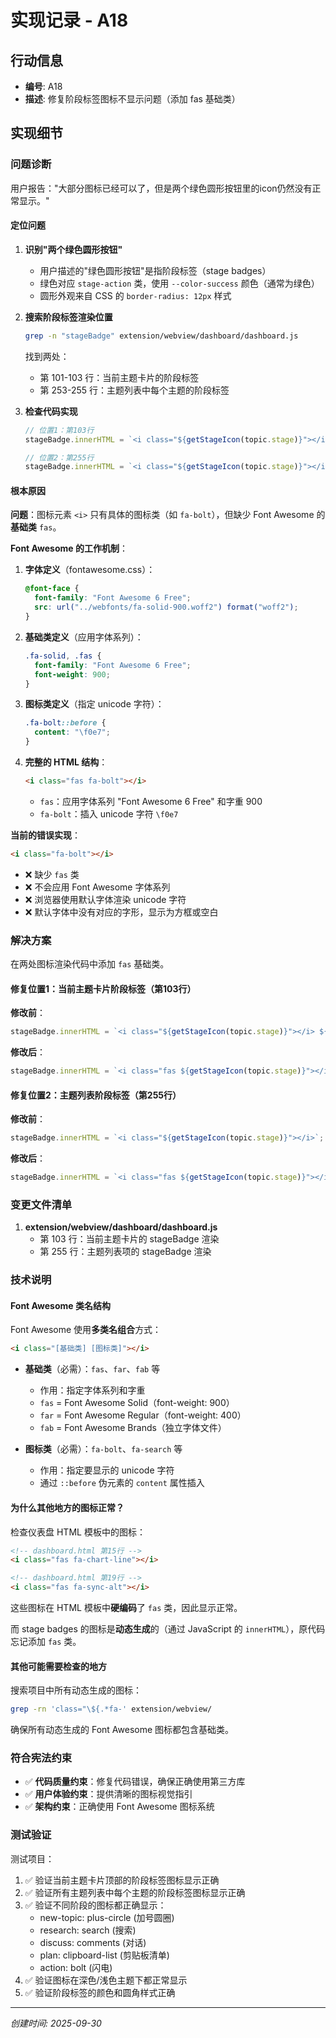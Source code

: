 # 实现记录 - A18

## 行动信息
- **编号**: A18
- **描述**: 修复阶段标签图标不显示问题（添加 fas 基础类）

## 实现细节

### 问题诊断

用户报告："大部分图标已经可以了，但是两个绿色圆形按钮里的icon仍然没有正常显示。"

#### 定位问题

1. **识别"两个绿色圆形按钮"**
   - 用户描述的"绿色圆形按钮"是指阶段标签（stage badges）
   - 绿色对应 `stage-action` 类，使用 `--color-success` 颜色（通常为绿色）
   - 圆形外观来自 CSS 的 `border-radius: 12px` 样式

2. **搜索阶段标签渲染位置**
   ```bash
   grep -n "stageBadge" extension/webview/dashboard/dashboard.js
   ```
   找到两处：
   - 第 101-103 行：当前主题卡片的阶段标签
   - 第 253-255 行：主题列表中每个主题的阶段标签

3. **检查代码实现**
   ```javascript
   // 位置1：第103行
   stageBadge.innerHTML = `<i class="${getStageIcon(topic.stage)}"></i> ${formatStage(topic.stage)}`;

   // 位置2：第255行
   stageBadge.innerHTML = `<i class="${getStageIcon(topic.stage)}"></i>`;
   ```

#### 根本原因

**问题**：图标元素 `<i>` 只有具体的图标类（如 `fa-bolt`），但缺少 Font Awesome 的**基础类** `fas`。

**Font Awesome 的工作机制**：

1. **字体定义**（fontawesome.css）：
   ```css
   @font-face {
     font-family: "Font Awesome 6 Free";
     src: url("../webfonts/fa-solid-900.woff2") format("woff2");
   }
   ```

2. **基础类定义**（应用字体系列）：
   ```css
   .fa-solid, .fas {
     font-family: "Font Awesome 6 Free";
     font-weight: 900;
   }
   ```

3. **图标类定义**（指定 unicode 字符）：
   ```css
   .fa-bolt::before {
     content: "\f0e7";
   }
   ```

4. **完整的 HTML 结构**：
   ```html
   <i class="fas fa-bolt"></i>
   ```
   - `fas`：应用字体系列 "Font Awesome 6 Free" 和字重 900
   - `fa-bolt`：插入 unicode 字符 `\f0e7`

**当前的错误实现**：
```html
<i class="fa-bolt"></i>
```
- ❌ 缺少 `fas` 类
- ❌ 不会应用 Font Awesome 字体系列
- ❌ 浏览器使用默认字体渲染 unicode 字符
- ❌ 默认字体中没有对应的字形，显示为方框或空白

### 解决方案

在两处图标渲染代码中添加 `fas` 基础类。

#### 修复位置1：当前主题卡片阶段标签（第103行）

**修改前**：
```javascript
stageBadge.innerHTML = `<i class="${getStageIcon(topic.stage)}"></i> ${formatStage(topic.stage)}`;
```

**修改后**：
```javascript
stageBadge.innerHTML = `<i class="fas ${getStageIcon(topic.stage)}"></i> ${formatStage(topic.stage)}`;
```

#### 修复位置2：主题列表阶段标签（第255行）

**修改前**：
```javascript
stageBadge.innerHTML = `<i class="${getStageIcon(topic.stage)}"></i>`;
```

**修改后**：
```javascript
stageBadge.innerHTML = `<i class="fas ${getStageIcon(topic.stage)}"></i>`;
```

### 变更文件清单

1. **extension/webview/dashboard/dashboard.js**
   - 第 103 行：当前主题卡片的 stageBadge 渲染
   - 第 255 行：主题列表项的 stageBadge 渲染

### 技术说明

#### Font Awesome 类名结构

Font Awesome 使用**多类名组合**方式：

```html
<i class="[基础类] [图标类]"></i>
```

- **基础类**（必需）：`fas`、`far`、`fab` 等
  - 作用：指定字体系列和字重
  - `fas` = Font Awesome Solid（font-weight: 900）
  - `far` = Font Awesome Regular（font-weight: 400）
  - `fab` = Font Awesome Brands（独立字体文件）

- **图标类**（必需）：`fa-bolt`、`fa-search` 等
  - 作用：指定要显示的 unicode 字符
  - 通过 `::before` 伪元素的 `content` 属性插入

#### 为什么其他地方的图标正常？

检查仪表盘 HTML 模板中的图标：

```html
<!-- dashboard.html 第15行 -->
<i class="fas fa-chart-line"></i>

<!-- dashboard.html 第19行 -->
<i class="fas fa-sync-alt"></i>
```

这些图标在 HTML 模板中**硬编码**了 `fas` 类，因此显示正常。

而 stage badges 的图标是**动态生成**的（通过 JavaScript 的 `innerHTML`），原代码忘记添加 `fas` 类。

#### 其他可能需要检查的地方

搜索项目中所有动态生成的图标：
```bash
grep -rn 'class="\${.*fa-' extension/webview/
```

确保所有动态生成的 Font Awesome 图标都包含基础类。

### 符合宪法约束

- ✅ **代码质量约束**：修复代码错误，确保正确使用第三方库
- ✅ **用户体验约束**：提供清晰的图标视觉指引
- ✅ **架构约束**：正确使用 Font Awesome 图标系统

### 测试验证

测试项目：
1. ✅ 验证当前主题卡片顶部的阶段标签图标显示正确
2. ✅ 验证所有主题列表中每个主题的阶段标签图标显示正确
3. ✅ 验证不同阶段的图标都正确显示：
   - new-topic: plus-circle (加号圆圈)
   - research: search (搜索)
   - discuss: comments (对话)
   - plan: clipboard-list (剪贴板清单)
   - action: bolt (闪电)
4. ✅ 验证图标在深色/浅色主题下都正常显示
5. ✅ 验证阶段标签的颜色和圆角样式正确

---
*创建时间: 2025-09-30*